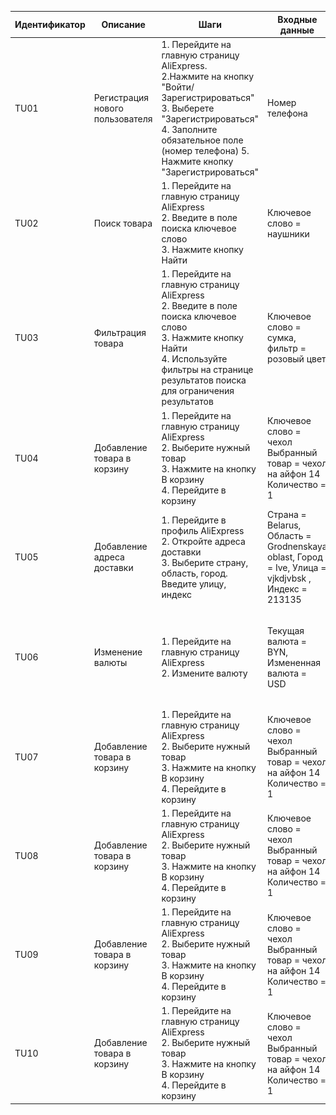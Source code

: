 | Идентификатор | Описание                        | Шаги                                                                                                                                                                                                                            | Входные данные                                                                                    | Ожидаемые результаты                                                                         | Фактические результаты                                               | Статус              |
|---------------|---------------------------------|---------------------------------------------------------------------------------------------------------------------------------------------------------------------------------------------------------------------------------|---------------------------------------------------------------------------------------------------|----------------------------------------------------------------------------------------------|----------------------------------------------------------------------|---------------------|
| TU01          | Регистрация нового пользователя | 1. Перейдите на главную страницу AliExpress.<br/>2.Нажмите на кнопку "Войти/Зарегистрироваться"<br/>3. Выберете "Зарегистрироваться"<br/>4. Заполните обязательное поле (номер телефона) 5. Нажмите кнопку "Зарегистрироваться" | Номер телефона                                                                                    | Пользователь успешно зарегистрирован и перенаправлен на главную страницу                     | Как и ожидалось<br/>![img.png](img.png)<br/>![img_1.png](img_1.png)  | Пройден успешно     |
| TU02          | Поиск товара                    | 1. Перейдите на главную страницу AliExpress<br/> 2. Введите в поле поиска ключевое слово<br/>3. Нажмите кнопку Найти                                                                                                            | Ключевое слово = наушники                                                                         | Отобразятся результаты поиска, соответствующие введенному ключевому слову.                   | Как и ожидалось ![img_2.png](img_2.png)                              | Пройден успешно     |
| TU03          | Фильтрация товара               | 1. Перейдите на главную страницу AliExpress<br/> 2. Введите в поле поиска ключевое слово<br/>3. Нажмите кнопку Найти<br/>4. Используйте фильтры на странице результатов поиска для ограничения результатов                      | Ключевое слово = сумка, фильтр = розовый цвет                                                     | Результат поиска должен быть ограничен в соответствии с выбранным фильтром                   | Как и ожидалось <br/>![img_3.png](img_3.png)                         | Пройден успешно     |
| TU04          | Добавление товара в корзину     | 1. Перейдите на главную страницу AliExpress<br/>  2. Выберите нужный товар<br/>3. Нажмите на кнопку В корзину<br/>4. Перейдите в корзину                                                                                        | Ключевое слово = чехол<br/>Выбранный товар = чехол на айфон 14<br/>Количество = 1                 | Выбранный товар находится в корзине, и отображается его количество и общая стоимость.        | Как и ожидалось<br/>![img_4.png](img_4.png)![img_5.png](img_5.png)   | Пройден успешно     |
| TU05          | Добавление адреса доставки      | 1. Перейдите в профиль AliExpress<br/>  2. Откройте адреса доставки<br/>3. Выберите страну, область, город. Введите улицу, индекс                                                                                               | Страна = Belarus, Область = Grodnenskaya oblast, Город = Ive, Улица = vjkdjvbsk , Индекс = 213135 | Адрес не добавится, потому что указана неправильная улица и не соответствующий городу индекс | Адрес добавился<br/>![img_6.png](img_6.png)![img_7.png](img_7.png)   | Пройден некорректно |
| TU06          | Изменение валюты                | 1. Перейдите на главную страницу AliExpress<br/>  2. Измените валюту<br/>                                                                                           | Текущая валюта = BYN, Измененная валюта = USD             | Корректное изменение валюты                                                             | Как и ожидалось<br/>!!![img_8.png](img_8.png)![img_9.png](img_9.png) | Пройден успешно     |
| TU07          | Добавление товара в корзину     | 1. Перейдите на главную страницу AliExpress<br/>  2. Выберите нужный товар<br/>3. Нажмите на кнопку В корзину<br/>4. Перейдите в корзину                                                                                        | Ключевое слово = чехол<br/>Выбранный товар = чехол на айфон 14<br/>Количество = 1                 | Выбранный товар находится в корзине, и отображается его количество и общая стоимость.        | Как и ожидалось<br/>![img_4.png](img_4.png)![img_5.png](img_5.png)   | Пройден успешно     |
| TU08          | Добавление товара в корзину     | 1. Перейдите на главную страницу AliExpress<br/>  2. Выберите нужный товар<br/>3. Нажмите на кнопку В корзину<br/>4. Перейдите в корзину                                                                                        | Ключевое слово = чехол<br/>Выбранный товар = чехол на айфон 14<br/>Количество = 1                 | Выбранный товар находится в корзине, и отображается его количество и общая стоимость.        | Как и ожидалось<br/>![img_4.png](img_4.png)![img_5.png](img_5.png)   | Пройден успешно     |
| TU09          | Добавление товара в корзину     | 1. Перейдите на главную страницу AliExpress<br/>  2. Выберите нужный товар<br/>3. Нажмите на кнопку В корзину<br/>4. Перейдите в корзину                                                                                        | Ключевое слово = чехол<br/>Выбранный товар = чехол на айфон 14<br/>Количество = 1                 | Выбранный товар находится в корзине, и отображается его количество и общая стоимость.        | Как и ожидалось<br/>![img_4.png](img_4.png)![img_5.png](img_5.png)   | Пройден успешно     |
| TU10          | Добавление товара в корзину     | 1. Перейдите на главную страницу AliExpress<br/>  2. Выберите нужный товар<br/>3. Нажмите на кнопку В корзину<br/>4. Перейдите в корзину                                                                                        | Ключевое слово = чехол<br/>Выбранный товар = чехол на айфон 14<br/>Количество = 1                 | Выбранный товар находится в корзине, и отображается его количество и общая стоимость.        | Как и ожидалось<br/>![img_4.png](img_4.png)![img_5.png](img_5.png)   | Пройден успешно     |

